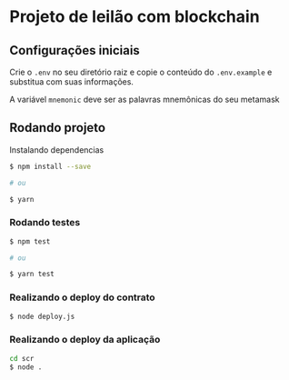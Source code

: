 # Projeto de leilão com blockchain

## Configurações iniciais

Crie o `.env` no seu diretório raiz e copie o conteúdo do `.env.example` e substitua com suas informações.

A variável `mnemonic` deve ser as palavras mnemônicas do seu metamask

## Rodando projeto

Instalando dependencias

```sh
$ npm install --save

# ou

$ yarn
```

### Rodando testes

```sh
$ npm test

# ou

$ yarn test
```

### Realizando o deploy do contrato

```sh
$ node deploy.js
```

### Realizando o deploy da aplicação

```sh
cd scr
$ node .
```
